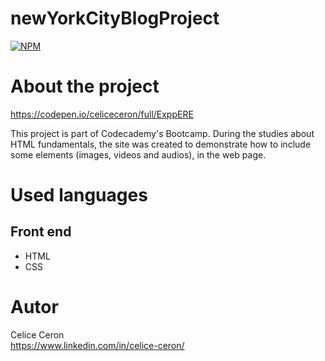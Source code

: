 # newYorkCityBlogProject
[![NPM](https://img.shields.io/npm/l/react)](https://github.com/celiceceron/newYorkCityBlogProject/blob/master/LICENCE) 

# About the project
https://codepen.io/celiceceron/full/ExppERE

This project is part of Codecademy's Bootcamp.
During the studies about HTML fundamentals, the site was created to demonstrate how to include some elements (images, videos and audios), in the web page.


# Used languages
## Front end
- HTML
- CSS 

# Autor
Celice Ceron <br>
https://www.linkedin.com/in/celice-ceron/
